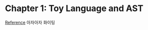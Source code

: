 # Chapter 1: Toy Language and AST
[Reference](https://mlir.llvm.org/docs/Tutorials/Toy/Ch-1/https://mlir.llvm.org/docs/Tutorials/Toy/Ch-1/)
아자아자 화이팅
